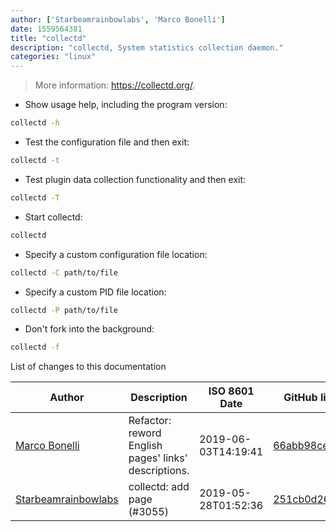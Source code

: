 ```yaml
---
author: ['Starbeamrainbowlabs', 'Marco Bonelli']
date: 1559564381
title: "collectd"
description: "collectd, System statistics collection daemon."
categories: "linux"
---
```

> More information: <https://collectd.org/>.

- Show usage help, including the program version:

```bash
collectd -h
```

- Test the configuration file and then exit:

```bash
collectd -t
```

- Test plugin data collection functionality and then exit:

```bash
collectd -T
```

- Start collectd:

```bash
collectd
```

- Specify a custom configuration file location:

```bash
collectd -C path/to/file
```

- Specify a custom PID file location:

```bash
collectd -P path/to/file
```

- Don't fork into the background:

```bash
collectd -f
```
List of changes to this documentation


Author | Description | ISO 8601 Date | GitHub link
------|-----|-----|-----
[Marco Bonelli](mailto:marco@mebeim.net) | Refactor: reword English pages' links' descriptions. | 2019-06-03T14:19:41 | [66abb98ce935](https://github.com/tldr-pages/tldr/commit/66abb98ce935c0f4516bf30c4d6da72180d5a3ab)
[Starbeamrainbowlabs](mailto:sbrl@starbeamrainbowlabs.com) | collectd: add page (#3055) | 2019-05-28T01:52:36 | [251cb0d26c18](https://github.com/tldr-pages/tldr/commit/251cb0d26c18746c6380a7179e0755f8ec72a72a)

